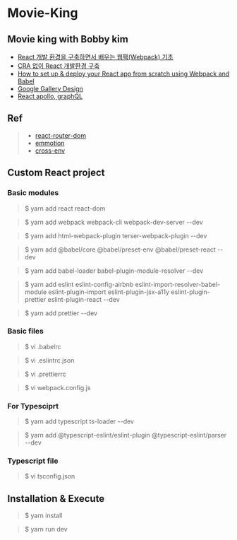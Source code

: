 # Movie-King
## Movie king with Bobby kim

- [React 개발 환경을 구축하면서 배우는 웹팩(Webpack) 기초](https://velog.io/@jeff0720/React-%EA%B0%9C%EB%B0%9C-%ED%99%98%EA%B2%BD%EC%9D%84-%EA%B5%AC%EC%B6%95%ED%95%98%EB%A9%B4%EC%84%9C-%EB%B0%B0%EC%9A%B0%EB%8A%94-Webpack-%EA%B8%B0%EC%B4%88)
- [CRA 없이 React 개발환경 구축](https://leehwarang.github.io/2019/08/20/react_setting.html)
- [How to set up & deploy your React app from scratch using Webpack and Babel](https://www.freecodecamp.org/news/how-to-set-up-deploy-your-react-app-from-scratch-using-webpack-and-babel-a669891033d4/)
- [Google Gallery Design](https://gallery.io/projects/MCHbtQVoQ2HCZcOlhVX-kKvA/files/MCEJu8Y2hyDScfaUnGuhmk54VQahaNxS6To)
- [React apollo, graphQL](https://www.daleseo.com/graphql-react-apollo-client/)

## Ref
> - [react-router-dom](https://reacttraining.com/react-router/web/api/Router/history-object)
> - [emmotion](https://emotion.sh/docs/introduction)
> - [cross-env](https://www.npmjs.com/package/cross-env)

## Custom React project
### Basic modules
> $ yarn add react react-dom

> $ yarn add webpack webpack-cli webpack-dev-server --dev

> $ yarn add html-webpack-plugin terser-webpack-plugin --dev

> $ yarn add @babel/core @babel/preset-env @babel/preset-react --dev

> $ yarn add babel-loader babel-plugin-module-resolver --dev

> $ yarn add eslint eslint-config-airbnb eslint-import-resolver-babel-module eslint-plugin-import eslint-plugin-jsx-a11y eslint-plugin-prettier eslint-plugin-react --dev

> $ yarn add prettier --dev

### Basic files
> $ vi .babelrc

> $ vi .eslintrc.json

> $ vi .prettierrc

> $ vi webpack.config.js

### For Typesciprt
> $ yarn add typescript ts-loader --dev

> $ yarn add @typescript-eslint/eslint-plugin @typescript-eslint/parser --dev


### Typescript file
> $ vi tsconfig.json

## Installation & Execute
> $ yarn install

> $ yarn run dev
